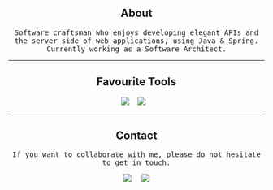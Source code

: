 <h2 align="center">About</h2>
<p align="center">
  <samp>Software craftsman who enjoys developing elegant APIs and the server side of web applications, using Java & Spring. Currently working as a Software Architect.
  </samp>
</p>

<hr>

<h2 align="center">Favourite Tools</h2>
<p align="center">
  <img src="https://img.shields.io/badge/java-%23ED8B00.svg?style=for-the-badge&logo=java&logoColor=white" />&nbsp;&nbsp;&nbsp;
  <img src="https://img.shields.io/badge/spring-%236DB33F.svg?style=for-the-badge&logo=spring&logoColor=white" />&nbsp;&nbsp;&nbsp;
</p>

<hr>

<h2  align="center">Contact</h2>
<p align="center">
  <samp>If you want to collaborate with me, please do not hesitate to get in touch.</samp>
</p>
<p align="center">
  <a href="mailto:akashneilmobile@gmail.com"><img src="https://img.shields.io/badge/Gmail-D14836?style=for-the-badge&logo=gmail&logoColor=white"/></a>&nbsp;&nbsp;&nbsp;&nbsp;
  <a href="https://t.me/akashneil"><img src="https://img.shields.io/badge/Telegram-2CA5E0?style=for-the-badge&logo=telegram&logoColor=white"/>
</p>
